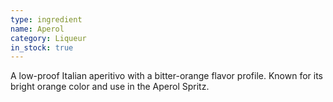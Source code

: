 ```yaml
---
type: ingredient
name: Aperol
category: Liqueur
in_stock: true
---
```


A low-proof Italian aperitivo with a bitter-orange flavor profile. Known for its bright orange color and use in the Aperol Spritz.

